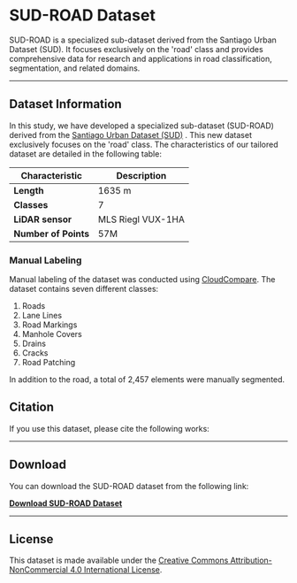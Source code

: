 # SUD-ROAD Dataset

SUD-ROAD is a specialized sub-dataset derived from the Santiago Urban Dataset (SUD). It focuses exclusively on the 'road' class and provides comprehensive data for research and applications in road classification, segmentation, and related domains. 

---

## Dataset Information

In this study, we have developed a specialized sub-dataset (SUD-ROAD) derived from the [Santiago Urban Dataset (SUD)](https://www.sciencedirect.com/science/article/pii/S0957417423023448) . This new dataset exclusively focuses on the 'road' class. The characteristics of our tailored dataset are detailed in the following table:

| **Characteristic**      | **Description**       |
|--------------------------|-----------------------|
| **Length**              | 1635 m               |
| **Classes**             | 7                    |
| **LiDAR sensor**        | MLS Riegl VUX-1HA    |
| **Number of Points**    | 57M                  |

### Manual Labeling
Manual labeling of the dataset was conducted using [CloudCompare](https://www.cloudcompare.org/). The dataset contains seven different classes:

1. Roads
2. Lane Lines
3. Road Markings
4. Manhole Covers
5. Drains
6. Cracks
7. Road Patching

In addition to the road, a total of 2,457 elements were manually segmented. 

## Citation
If you use this dataset, please cite the following works:


---

## Download
You can download the SUD-ROAD dataset from the following link:

[**Download SUD-ROAD Dataset**](https://drive.google.com/file/d/17rQKcSWQhFsOPyQK3QrYZ7cSf0pjuTQr)

---

## License
This dataset is made available under the [Creative Commons Attribution-NonCommercial 4.0 International License](https://creativecommons.org/licenses/by-nc/4.0/).
```

